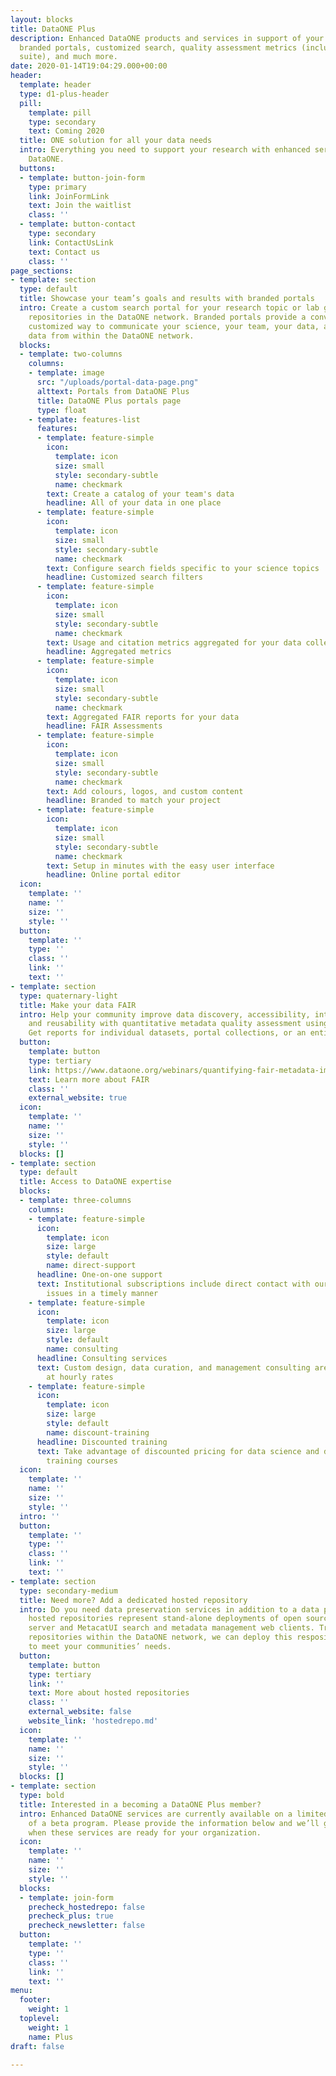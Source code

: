 ```yaml
---
layout: blocks
title: DataONE Plus
description: Enhanced DataONE products and services in support of your research, including
  branded portals, customized search, quality assessment metrics (including the FAIR
  suite), and much more.
date: 2020-01-14T19:04:29.000+00:00
header:
  template: header
  type: d1-plus-header
  pill:
    template: pill
    type: secondary
    text: Coming 2020
  title: ONE solution for all your data needs
  intro: Everything you need to support your research with enhanced services from
    DataONE.
  buttons:
  - template: button-join-form
    type: primary
    link: JoinFormLink
    text: Join the waitlist
    class: ''
  - template: button-contact
    type: secondary
    link: ContactUsLink
    text: Contact us
    class: ''
page_sections:
- template: section
  type: default
  title: Showcase your team’s goals and results with branded portals
  intro: Create a custom search portal for your research topic or lab group that spans
    repositories in the DataONE network. Branded portals provide a convenient, readily
    customized way to communicate your science, your team, your data, and related
    data from within the DataONE network.
  blocks:
  - template: two-columns
    columns:
    - template: image
      src: "/uploads/portal-data-page.png"
      alttext: Portals from DataONE Plus
      title: DataONE Plus portals page
      type: float
    - template: features-list
      features:
      - template: feature-simple
        icon:
          template: icon
          size: small
          style: secondary-subtle
          name: checkmark
        text: Create a catalog of your team's data
        headline: All of your data in one place
      - template: feature-simple
        icon:
          template: icon
          size: small
          style: secondary-subtle
          name: checkmark
        text: Configure search fields specific to your science topics
        headline: Customized search filters
      - template: feature-simple
        icon:
          template: icon
          size: small
          style: secondary-subtle
          name: checkmark
        text: Usage and citation metrics aggregated for your data collection
        headline: Aggregated metrics
      - template: feature-simple
        icon:
          template: icon
          size: small
          style: secondary-subtle
          name: checkmark
        text: Aggregated FAIR reports for your data
        headline: FAIR Assessments
      - template: feature-simple
        icon:
          template: icon
          size: small
          style: secondary-subtle
          name: checkmark
        text: Add colours, logos, and custom content
        headline: Branded to match your project
      - template: feature-simple
        icon:
          template: icon
          size: small
          style: secondary-subtle
          name: checkmark
        text: Setup in minutes with the easy user interface
        headline: Online portal editor
  icon:
    template: ''
    name: ''
    size: ''
    style: ''
  button:
    template: ''
    type: ''
    class: ''
    link: ''
    text: ''
- template: section
  type: quaternary-light
  title: Make your data FAIR
  intro: Help your community improve data discovery, accessibility, interoperability,
    and reusability with quantitative metadata quality assessment using the FAIR principles.
    Get reports for individual datasets, portal collections, or an entire repository.
  button:
    template: button
    type: tertiary
    link: https://www.dataone.org/webinars/quantifying-fair-metadata-improvement-and-guidance-dataone-repository-network
    text: Learn more about FAIR
    class: ''
    external_website: true
  icon:
    template: ''
    name: ''
    size: ''
    style: ''
  blocks: []
- template: section
  type: default
  title: Access to DataONE expertise
  blocks:
  - template: three-columns
    columns:
    - template: feature-simple
      icon:
        template: icon
        size: large
        style: default
        name: direct-support
      headline: One-on-one support
      text: Institutional subscriptions include direct contact with our staff to resolve
        issues in a timely manner
    - template: feature-simple
      icon:
        template: icon
        size: large
        style: default
        name: consulting
      headline: Consulting services
      text: Custom design, data curation, and management consulting are available
        at hourly rates
    - template: feature-simple
      icon:
        template: icon
        size: large
        style: default
        name: discount-training
      headline: Discounted training
      text: Take advantage of discounted pricing for data science and data management
        training courses
  icon:
    template: ''
    name: ''
    size: ''
    style: ''
  intro: ''
  button:
    template: ''
    type: ''
    class: ''
    link: ''
    text: ''
- template: section
  type: secondary-medium
  title: Need more? Add a dedicated hosted repository
  intro: Do you need data preservation services in addition to a data portal? DataONE
    hosted repositories represent stand-alone deployments of open source Metacat repository
    server and MetacatUI search and metadata management web clients. Trusted by many
    repositories within the DataONE network, we can deploy this respository infrastructure
    to meet your communities’ needs.
  button:
    template: button
    type: tertiary
    link: ''
    text: More about hosted repositories
    class: ''
    external_website: false
    website_link: 'hostedrepo.md'
  icon:
    template: ''
    name: ''
    size: ''
    style: ''
  blocks: []
- template: section
  type: bold
  title: Interested in a becoming a DataONE Plus member?
  intro: Enhanced DataONE services are currently available on a limited basis as part
    of a beta program. Please provide the information below and we’ll get in touch
    when these services are ready for your organization.
  icon:
    template: ''
    name: ''
    size: ''
    style: ''
  blocks:
  - template: join-form
    precheck_hostedrepo: false
    precheck_plus: true
    precheck_newsletter: false
  button:
    template: ''
    type: ''
    class: ''
    link: ''
    text: ''
menu:
  footer:
    weight: 1
  toplevel:
    weight: 1
    name: Plus
draft: false

---
```

